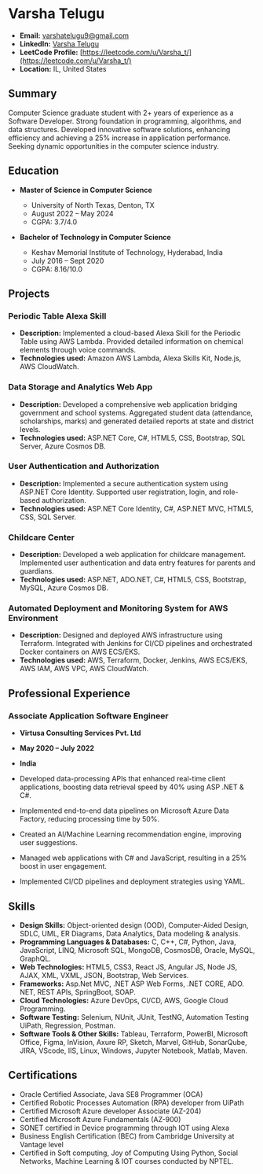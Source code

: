 # Varsha Telugu

- **Email:** varshatelugu9@gmail.com
- **LinkedIn:** [Varsha Telugu](https://www.linkedin.com/in/varshatelugu/)
- **LeetCode Profile:** [https://leetcode.com/u/Varsha_t/](https://leetcode.com/u/Varsha_t/)
- **Location:** IL, United States

## Summary

Computer Science graduate student with 2+ years of experience as a Software Developer. Strong foundation in programming, algorithms, and data structures. Developed innovative software solutions, enhancing efficiency and achieving a 25% increase in application performance. Seeking dynamic opportunities in the computer science industry.

## Education

- **Master of Science in Computer Science**
  - University of North Texas, Denton, TX
  - August 2022 – May 2024
  - CGPA: 3.7/4.0

- **Bachelor of Technology in Computer Science**
  - Keshav Memorial Institute of Technology, Hyderabad, India
  - July 2016 – Sept 2020
  - CGPA: 8.16/10.0

## Projects

### Periodic Table Alexa Skill

- **Description:** Implemented a cloud-based Alexa Skill for the Periodic Table using AWS Lambda. Provided detailed information on chemical elements through voice commands.
- **Technologies used:** Amazon AWS Lambda, Alexa Skills Kit, Node.js, AWS CloudWatch.

### Data Storage and Analytics Web App

- **Description:** Developed a comprehensive web application bridging government and school systems. Aggregated student data (attendance, scholarships, marks) and generated detailed reports at state and district levels.
- **Technologies used:** ASP.NET Core, C#, HTML5, CSS, Bootstrap, SQL Server, Azure Cosmos DB.

### User Authentication and Authorization

- **Description:** Implemented a secure authentication system using ASP.NET Core Identity. Supported user registration, login, and role-based authorization.
- **Technologies used:** ASP.NET Core Identity, C#, ASP.NET MVC, HTML5, CSS, SQL Server.

### Childcare Center

- **Description:** Developed a web application for childcare management. Implemented user authentication and data entry features for parents and guardians.
- **Technologies used:** ASP.NET, ADO.NET, C#, HTML5, CSS, Bootstrap, MySQL, Azure Cosmos DB.

### Automated Deployment and Monitoring System for AWS Environment

- **Description:** Designed and deployed AWS infrastructure using Terraform. Integrated with Jenkins for CI/CD pipelines and orchestrated Docker containers on AWS ECS/EKS.
- **Technologies used:** AWS, Terraform, Docker, Jenkins, AWS ECS/EKS, AWS IAM, AWS VPC, AWS CloudWatch.


## Professional Experience

### Associate Application Software Engineer

- **Virtusa Consulting Services Pvt. Ltd**
- **May 2020 – July 2022**
- **India**

- Developed data-processing APIs that enhanced real-time client applications, boosting data retrieval speed by 40% using ASP .NET & C#.
- Implemented end-to-end data pipelines on Microsoft Azure Data Factory, reducing processing time by 50%.
- Created an AI/Machine Learning recommendation engine, improving user suggestions.
- Managed web applications with C# and JavaScript, resulting in a 25% boost in user engagement.
- Implemented CI/CD pipelines and deployment strategies using YAML.

## Skills

- **Design Skills:** Object-oriented design (OOD), Computer-Aided Design, SDLC, UML, ER Diagrams, Data Analytics, Data modeling & analysis.
- **Programming Languages & Databases:** C, C++, C#, Python, Java, JavaScript, LINQ, Microsoft SQL, MongoDB, CosmosDB, Oracle, MySQL, GraphQL.
- **Web Technologies:** HTML5, CSS3, React JS, Angular JS, Node JS, AJAX, XML, VXML, JSON, Bootstrap, Web Services.
- **Frameworks:** Asp.Net MVC, .NET ASP Web Forms, .NET CORE, ADO. NET, REST APIs, SpringBoot, SOAP.
- **Cloud Technologies:** Azure DevOps, CI/CD, AWS, Google Cloud Programming.
- **Software Testing:** Selenium, NUnit, JUnit, TestNG, Automation Testing UiPath, Regression, Postman.
- **Software Tools & Other Skills:** Tableau, Terraform, PowerBI, Microsoft Office, Figma, InVision, Axure RP, Sketch, Marvel, GitHub, SonarQube, JIRA, VScode, IIS, Linux, Windows, Jupyter Notebook, Matlab, Maven.

## Certifications

- Oracle Certified Associate, Java SE8 Programmer (OCA)
- Certified Robotic Processes Automation (RPA) developer from UiPath
- Certified Microsoft Azure developer Associate (AZ-204)
- Certified Microsoft Azure Fundamentals (AZ-900)
- SONET certified in Device programming through IOT using Alexa
- Business English Certification (BEC) from Cambridge University at Vantage level
- Certified in Soft computing, Joy of Computing Using Python, Social Networks, Machine Learning & IOT courses conducted by NPTEL.

